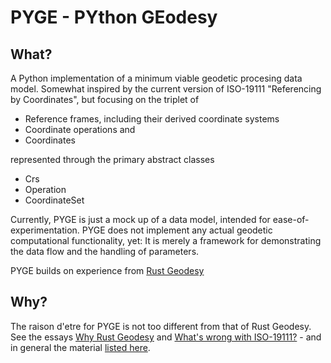 # PYGE - PYthon GEodesy

## What?

A Python implementation of a minimum viable geodetic procesing data model. Somewhat inspired by the current version of ISO-19111 "Referencing by Coordinates", but focusing on the triplet of

- Reference frames, including their derived coordinate systems
- Coordinate operations and
- Coordinates

represented through the primary abstract classes

- Crs
- Operation
- CoordinateSet

Currently, PYGE is just a mock up of a data model, intended for ease-of-experimentation. PYGE does not implement any actual geodetic computational functionality, yet: It is merely a framework for demonstrating the data flow and the handling of parameters.

PYGE builds on experience from [Rust Geodesy](https://github.com/busstoptaktik/geodesy)

## Why?

The raison d'etre for PYGE is not too different from that of Rust Geodesy. See the essays [Why Rust Geodesy](https://github.com/busstoptaktik/geodesy/blob/main/ruminations/004-rumination.md) and [What's wrong with ISO-19111?](https://github.com/busstoptaktik/geodesy/blob/main/ruminations/010-rumination.md) - and in general the material [listed here](https://github.com/busstoptaktik/geodesy/blob/main/ruminations/README.md).

